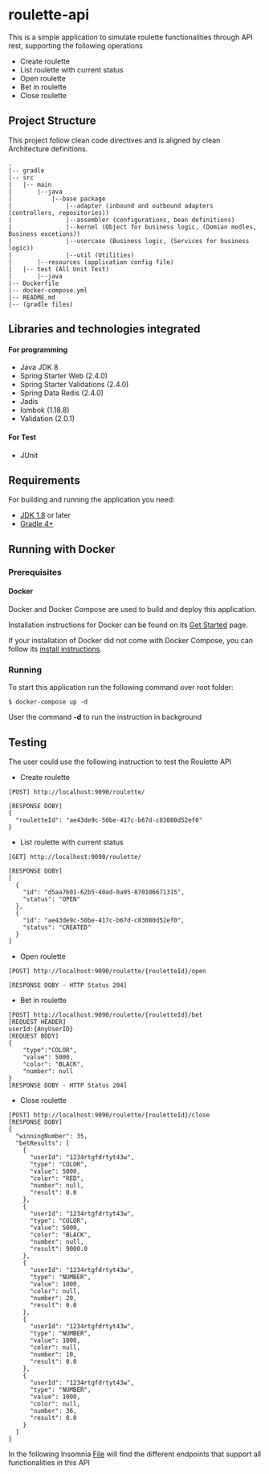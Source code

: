 # roulette-api

This is a simple application to simulate roulette functionalities through API rest, supporting the following operations 
   * Create roulette
   * List roulette with current status
   * Open roulette
   * Bet in roulette
   * Close roulette     

## Project Structure
This project follow clean code directives and is aligned by clean Architecture definitions.
```
.
|-- gradle
|-- src
|   |-- main
|       |--java
|           |--base package
|               |--adapter (inbound and outbound adapters (controllers, repositories))
|               |--assembler (configurations, bean definitions)
|               |--kernel (Object for business logic, (Domian modles, Business excetions)) 
|               |--usercase (Business logic, (Services for business logic))
|               |--util (Utilities)
|       |--resources (application config file)
|   |-- test (All Unit Test)
|       |--java
|-- Dockerfile
|-- docker-compose.yml
|-- README.md
|-- (gradle files)

```

## Libraries and technologies integrated

#### For programming
   * Java JDK 8
   * Spring Starter Web (2.4.0)
   * Spring Starter Validations (2.4.0)
   * Spring Data Redis (2.4.0)
   * Jadis
   * lombok (1.18.8)
   * Validation (2.0.1)
#### For Test
   * JUnit
  
## Requirements

For building and running the application you need:

* [JDK 1.8](http://www.oracle.com/technetwork/java/javase/downloads/index.html) or later
* [Gradle 4+](http://www.gradle.org/downloads)


## Running with Docker

### Prerequisites

#### Docker

Docker and Docker Compose are used to build and deploy this application.

Installation instructions for Docker can be found on its [Get Started](https://docs.docker.com/get-started/) page.

If your installation of Docker did not come with Docker Compose, you can follow its
[install instructions](https://docs.docker.com/compose/install/).

### Running

To start this application run the following command over root folder:

```
$ docker-compose up -d
```
User the command **-d** to run the instruction in background


## Testing

The user could use the following instruction to test the Roulette API

* Create roulette
```
[POST] http://localhost:9090/roulette/

[RESPONSE DOBY]
{
  "rouletteId": "ae43de9c-50be-417c-b67d-c83080d52ef0"
}
```

* List roulette with current status
```
[GET] http://localhost:9090/roulette/

[RESPONSE DOBY]
[
  {
    "id": "d5aa7601-62b5-40ad-8a95-870106671315",
    "status": "OPEN"
  },
  {
    "id": "ae43de9c-50be-417c-b67d-c83080d52ef0",
    "status": "CREATED"
  }
]
```
* Open roulette
```
[POST] http://localhost:9090/roulette/{rouletteId}/open

[RESPONSE DOBY - HTTP Status 204]

```

* Bet in roulette
```
[POST] http://localhost:9090/roulette/{rouletteId}/bet
[REQUEST HEADER] 
userId:{AnyUserID}
[REQUEST BODY]
{
    "type":"COLOR",
    "value": 5000,
    "color": "BLACK",
    "number": null
}
[RESPONSE DOBY - HTTP Status 204]

```

* Close roulette  
```
[POST] http://localhost:9090/roulette/{rouletteId}/close
[RESPONSE DOBY]
{
  "winningNumber": 35,
  "betResults": [
    {
      "userId": "1234rtgfdrtyt43w",
      "type": "COLOR",
      "value": 5000,
      "color": "RED",
      "number": null,
      "result": 0.0
    },
    {
      "userId": "1234rtgfdrtyt43w",
      "type": "COLOR",
      "value": 5000,
      "color": "BLACK",
      "number": null,
      "result": 9000.0
    },
    {
      "userId": "1234rtgfdrtyt43w",
      "type": "NUMBER",
      "value": 1000,
      "color": null,
      "number": 20,
      "result": 0.0
    },
    {
      "userId": "1234rtgfdrtyt43w",
      "type": "NUMBER",
      "value": 1000,
      "color": null,
      "number": 10,
      "result": 0.0
    },
    {
      "userId": "1234rtgfdrtyt43w",
      "type": "NUMBER",
      "value": 1000,
      "color": null,
      "number": 36,
      "result": 0.0
    }
  ]
}

```

In the following Insomnia [File](https://github.com/williamlema/roulette-api/blob/main/request/Insomnia_2020-12-14.json) will find the different endpoints that support all functionalities in this API
